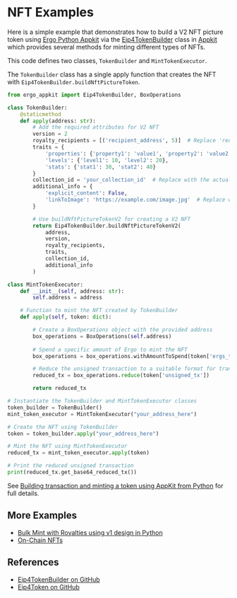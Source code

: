 # NFT Examples


Here is a simple example that demonstrates how to build a V2 NFT picture token using [Ergo Python Appkit](https://github.com/ergo-pad/ergo-python-appkit) via the [Eip4TokenBuilder](https://github.com/ergoplatform/ergo-appkit/blob/master/lib-impl/src/main/java/org/ergoplatform/appkit/impl/Eip4TokenBuilder.java) class in [Appkit](appkit.md) which provides several methods for minting different types of NFTs.

This code defines two classes, `TokenBuilder` and `MintTokenExecutor`. 

The `TokenBuilder` class has a single apply function that creates the NFT with `Eip4TokenBuilder.buildNftPictureToken`.


```python
from ergo_appkit import Eip4TokenBuilder, BoxOperations

class TokenBuilder:
    @staticmethod
    def apply(address: str):
        # Add the required attributes for V2 NFT
        version = 2
        royalty_recipients = [('recipient_address', 5)]  # Replace 'recipient_address' with the actual address
        traits = {
            'properties': {'property1': 'value1', 'property2': 'value2'},
            'levels': {'level1': 10, 'level2': 20},
            'stats': {'stat1': 30, 'stat2': 40}
        }
        collection_id = 'your_collection_id'  # Replace with the actual collection ID
        additional_info = {
            'explicit_content': False,
            'linkToImage': 'https://example.com/image.jpg'  # Replace with the actual image URL
        }

        # Use buildNftPictureTokenV2 for creating a V2 NFT
        return Eip4TokenBuilder.buildNftPictureTokenV2(
            address,
            version,
            royalty_recipients,
            traits,
            collection_id,
            additional_info
        )

class MintTokenExecutor:
    def __init__(self, address: str):
        self.address = address

    # Function to mint the NFT created by TokenBuilder
    def apply(self, token: dict):

        # Create a BoxOperations object with the provided address
        box_operations = BoxOperations(self.address)
        
        # Spend a specific amount of Ergo to mint the NFT
        box_operations = box_operations.withAmountToSpend(token['ergs_to_mint'])

        # Reduce the unsigned transaction to a suitable format for transmission
        reduced_tx = box_operations.reduce(token['unsigned_tx'])

        return reduced_tx

# Instantiate the TokenBuilder and MintTokenExecutor classes
token_builder = TokenBuilder()
mint_token_executor = MintTokenExecutor("your_address_here")

# Create the NFT using TokenBuilder
token = token_builder.apply("your_address_here")

# Mint the NFT using MintTokenExecutor
reduced_tx = mint_token_executor.apply(token)

# Print the reduced unsigned transaction
print(reduced_tx.get_base64_reduced_tx())
```

See [Building transaction and minting a token using AppKit from Python](appkit-node.md) for full details. 

## More Examples

- [Bulk Mint with Royalties using v1 design in Python](https://github.com/mgpai22/ergpy/blob/main/examples/example_5_bulk_mint_with_royalty.py)
- [On-Chain NFTs](on-chain.md)

## References

* [Eip4TokenBuilder on GitHub](https://github.com/ergoplatform/ergo-appkit/lib-impl/src/main/java/org/ergoplatform/appkit/impl/Eip4TokenBuilder.java)
* [Eip4Token on GitHub](https://github.com/ergoplatform/ergo-appkit/common/src/main/java/org/ergoplatform/appkit/Eip4Token.java)


